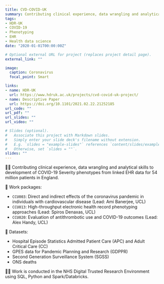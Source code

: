 ```yaml
---
title: CVD-COVID-UK
summary: Contributing clinical experience, data wrangling and analytical skills to development of COVID-19 Severity phenotypes from linked EHR data for 54 million patients in England.
tags:
- HDR-UK
- COVID-19
- Phenotyping
- EHR
- Health data science
date: "2020-01-01T00:00:00Z"

# Optional external URL for project (replaces project detail page).
external_link: ""

image:
  caption: Coronavirus
  focal_point: Smart

links:
- name: HDR-UK
  url: https://www.hdruk.ac.uk/projects/cvd-covid-uk-project/
- name: Descriptive Paper
  url: https://doi.org/10.1101/2021.02.22.21252185
url_code: ""
url_pdf: ""
url_slides: ""
url_video: ""

# Slides (optional).
#   Associate this project with Markdown slides.
#   Simply enter your slide deck's filename without extension.
#   E.g. `slides = "example-slides"` references `content/slides/example-slides.md`.
#   Otherwise, set `slides = ""`.
slides: ""
---
```

👨‍⚕️ Contributing clinical experience, data wrangling and analytical skills to development of COVID-19 Severity phenotypes from linked EHR data for 54 million patients in England.

🎯 Work packages:

* `CCU003`: Direct and indirect effects of the coronavirus pandemic in individuals with cardiovascular disease (Lead: Ami Banerjee, UCL)
* `CCU013`: High-throughput electronic health record phenotyping approaches (Lead: Spiros Denaxas, UCL)
* `CCU020`: Evaluation of antithrombotic use and COVID-19 outcomes (Lead: Alex Handy, UCL)

🏥 Datasets:

* Hospital Episode Statistics Admitted Patient Care (APC) and Adult Critical Care (CC)
* GPES data for Pandemic Planning and Research (GDPPR)
* Second Generation Surveillance System (SGSS)
* ONS deaths

👨‍💻 Work is conducted in the NHS Digital Trusted Research Environment using SQL, Python and Spark/Databricks.
